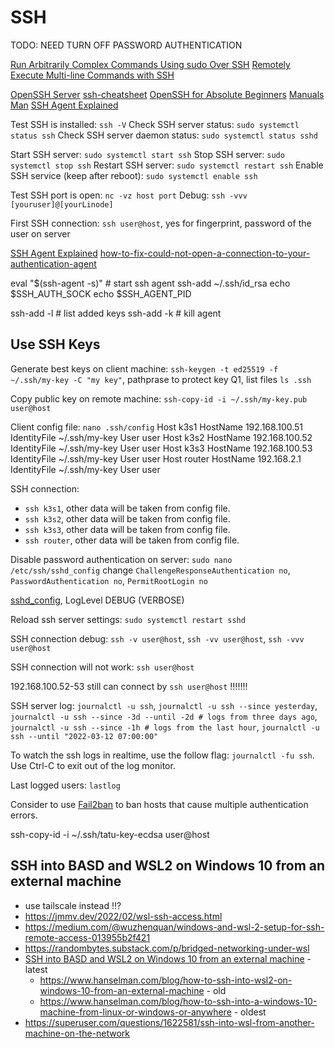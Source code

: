 # SSH

TODO: NEED TURN OFF PASSWORD AUTHENTICATION

[Run Arbitrarily Complex Commands Using sudo Over SSH](https://www.baeldung.com/linux/ssh-sudo-run-complex-commands)
[](https://www.cyberciti.biz/faq/linux-unix-osx-bsd-ssh-run-command-on-remote-machine-server/)
[Remotely Execute Multi-line Commands with SSH](https://thornelabs.net/posts/remotely-execute-multi-line-commands-with-ssh/)

[OpenSSH Server](https://ubuntu.com/server/docs/openssh-server)
[ssh-cheatsheet](https://grahamhelton.com/blog/ssh-cheatsheet/)
[OpenSSH for Absolute Beginners](https://youtu.be/3FKsdbjzBcc)
[Manuals](https://www.openssh.com/manual.html)
[Man](https://www.sudo.ws/docs/man/sudo.man/)
[SSH Agent Explained](https://smallstep.com/blog/ssh-agent-explained/)

Test SSH is installed: `ssh -V`
Check SSH server status: `sudo systemctl status ssh`
Check SSH server daemon status: `sudo systemctl status sshd`

Start SSH server: `sudo systemctl start ssh`
Stop SSH server: `sudo systemctl stop ssh`
Restart SSH server: `sudo systemctl restart ssh`
Enable SSH service (keep after reboot): `sudo systemctl enable ssh`

Test SSH port is open: `nc -vz host port`
Debug: `ssh -vvv [youruser]@[yourLinode]`

First SSH connection: `ssh user@host`, yes for fingerprint, password of the user on server

[SSH Agent Explained](https://smallstep.com/blog/ssh-agent-explained/)
[how-to-fix-could-not-open-a-connection-to-your-authentication-agent](https://www.geeksforgeeks.org/how-to-fix-could-not-open-a-connection-to-your-authentication-agent-in-git/)

eval "$(ssh-agent -s)" # start ssh agent
ssh-add ~/.ssh/id_rsa
echo $SSH_AUTH_SOCK
echo $SSH_AGENT_PID

ssh-add -l # list added keys
ssh-add -k # kill agent

## Use SSH Keys

Generate best keys on client machine: `ssh-keygen -t ed25519 -f ~/.ssh/my-key -C "my key"`, pathprase to protect key Q1, list files `ls .ssh`

Copy public key on remote machine: `ssh-copy-id -i ~/.ssh/my-key.pub user@host`

Client config file: `nano .ssh/config`
Host k3s1
     HostName 192.168.100.51
     IdentityFile ~/.ssh/my-key
     User user
Host k3s2
     HostName 192.168.100.52
     IdentityFile ~/.ssh/my-key
     User user
Host k3s3
     HostName 192.168.100.53
     IdentityFile ~/.ssh/my-key
     User user
Host router
     HostName 192.168.2.1
     IdentityFile ~/.ssh/my-key
     User user

SSH connection:

* `ssh k3s1`, other data will be taken from config file.
* `ssh k3s2`, other data will be taken from config file.
* `ssh k3s3`, other data will be taken from config file.
* `ssh router`, other data will be taken from config file.

Disable password authentication on server: `sudo nano /etc/ssh/sshd_config` change `ChallengeResponseAuthentication no`, `PasswordAuthentication no`, `PermitRootLogin no`

[sshd_config](https://man.freebsd.org/cgi/man.cgi?sshd_config(5)), LogLevel DEBUG (VERBOSE)

Reload ssh server settings: `sudo systemctl restart sshd`

SSH connection debug: `ssh -v user@host`, `ssh -vv user@host`, `ssh -vvv user@host`

SSH connection will not work: `ssh user@host`

192.168.100.52-53 still can connect by `ssh user@host` !!!!!!!

SSH server log: `journalctl -u ssh`, `journalctl -u ssh --since yesterday`, `journalctl -u ssh --since -3d --until -2d # logs from three days ago`, `journalctl -u ssh --since -1h # logs from the last hour`, `journalctl -u ssh --until "2022-03-12 07:00:00"`

To watch the ssh logs in realtime, use the follow flag: `journalctl -fu ssh`. Use Ctrl-C to exit out of the log monitor.

Last logged users: `lastlog`











Consider to use [Fail2ban](https://github.com/fail2ban/fail2ban) to ban hosts that cause multiple authentication errors.




ssh-copy-id -i ~/.ssh/tatu-key-ecdsa user@host

## SSH into BASD and WSL2 on Windows 10 from an external machine

* use tailscale instead !!?
* https://jmmv.dev/2022/02/wsl-ssh-access.html
* https://medium.com/@wuzhenquan/windows-and-wsl-2-setup-for-ssh-remote-access-013955b2f421
* https://randombytes.substack.com/p/bridged-networking-under-wsl
* [SSH into BASD and WSL2 on Windows 10 from an external machine](https://www.hanselman.com/blog/the-easy-way-how-to-ssh-into-bash-and-wsl2-on-windows-10-from-an-external-machine) - latest
  * https://www.hanselman.com/blog/how-to-ssh-into-wsl2-on-windows-10-from-an-external-machine - old
  * https://www.hanselman.com/blog/how-to-ssh-into-a-windows-10-machine-from-linux-or-windows-or-anywhere - oldest
* https://superuser.com/questions/1622581/ssh-into-wsl-from-another-machine-on-the-network
